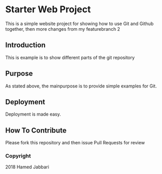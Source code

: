 # Starter Web Project

This is a simple website project for showing how
to use Git and Github together, then more changes from my featurebranch 2


## Introduction

This is example is to show different parts of the git repository

## Purpose

As stated above, the mainpurpose is to provide simple examples for Git.
 

## Deployment

Deployment is made easy.

## How To Contribute

Please fork this repository and then issue Pull Requests for review

### Copyright

2018 Hamed Jabbari 
